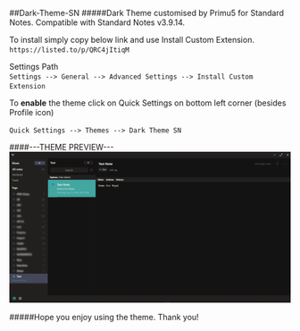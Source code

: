 ##Dark-Theme-SN
#####Dark Theme customised by Primu5 for Standard Notes. Compatible with Standard Notes v3.9.14.

To install simply copy below link and use Install Custom Extension.  
`https://listed.to/p/QRC4jItiqM`

Settings Path  
`Settings --> General --> Advanced Settings --> Install Custom Extension`

To **enable** the theme click on Quick Settings on bottom left corner (besides Profile icon)

`Quick Settings --> Themes --> Dark Theme SN`

####---THEME PREVIEW---
![PreviewPhoto](Dark%20Theme.png)

#####Hope you enjoy using the theme. Thank you!